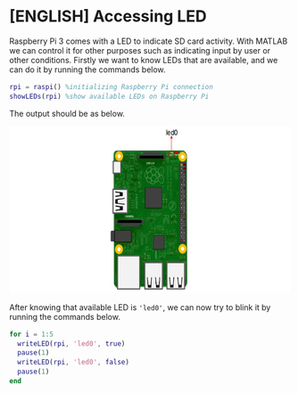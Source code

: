 # [ENGLISH] Accessing LED
Raspberry Pi 3 comes with a LED to indicate SD card activity. With MATLAB we can control it for other purposes such as indicating input by user or other conditions. Firstly we want to know LEDs that are available, and we can do it by running the commands below.

```matlab
rpi = raspi() %initializing Raspberry Pi connection
showLEDs(rpi) %show available LEDs on Raspberry Pi
```

The output should be as below.

<img src="/images/leds.jpg" height="300">

After knowing that available LED is ```'led0'```, we can now try to blink it by running the commands below.

```matlab
for i = 1:5
  writeLED(rpi, 'led0', true)
  pause(1)
  writeLED(rpi, 'led0', false)
  pause(1)
end
```
